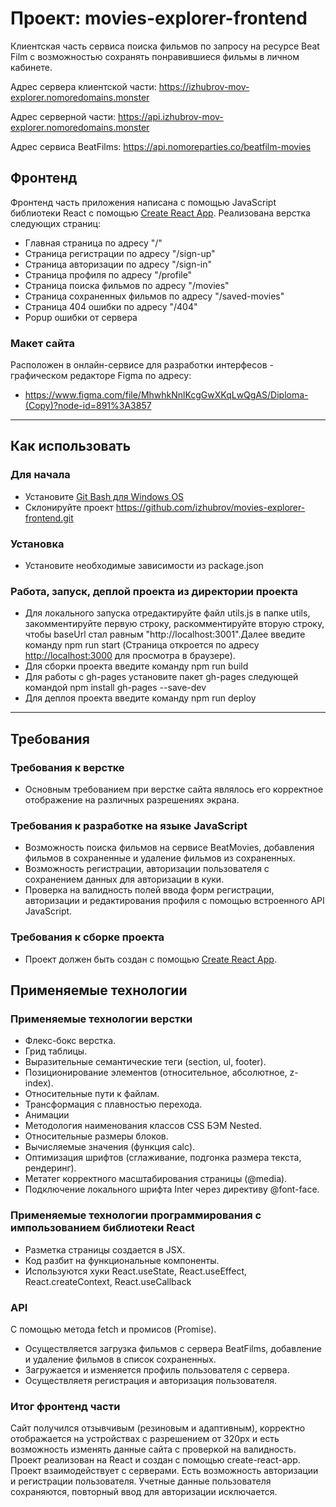 # Проект: movies-explorer-frontend
Клиентская часть сервиса поиска фильмов по запросу на ресурсе Beat Film с возможностью сохранять понравившиеся фильмы в личном кабинете.

Адрес сервера клиентской части: https://izhubrov-mov-explorer.nomoredomains.monster

Адрес серверной части: https://api.izhubrov-mov-explorer.nomoredomains.monster

Адрес сервиса BeatFilms: https://api.nomoreparties.co/beatfilm-movies

## Фронтенд
Фронтенд часть приложения написана с помощью JavaScript библиотеки React с помощью [Create React App](https://github.com/facebook/create-react-app).
Реализована верстка следующих страниц:
  - Главная страница по адресу "/"
  - Cтраница регистрации по адресу "/sign-up"
  - Cтраница авторизации по адресу "/sign-in"
  - Cтраница профиля по адресу "/profile"
  - Cтраница поиска фильмов по адресу "/movies"
  - Cтраница сохраненных фильмов по адресу "/saved-movies"
  - Cтраница 404 ошибки по адресу "/404"
  - Popup ошибки от сервера

### Макет сайта
Расположен в онлайн-сервисе для разработки интерфесов - графическом редакторе Figma по адресу:
* https://www.figma.com/file/MhwhkNnlKcgGwXKqLwQgAS/Diploma-(Copy)?node-id=891%3A3857

___
## Как использовать

### Для начала
* Установите [Git Bash для Windows OS](https://gitforwindows.org/)
* Склонируйте проект https://github.com/izhubrov/movies-explorer-frontend.git

### Установка
* Установите необходимые зависимости из package.json

### Работа, запуск, деплой проекта из директории проекта
* Для локального запуска отредактируйте файл utils.js в папке utils, закомментируйте первую строку, раскомментируйте вторую строку, чтобы baseUrl стал равным "http://localhost:3001".Далее введите команду npm run start (Страница откроется по адресу [http://localhost:3000](http://localhost:3000) для просмотра в браузере).
* Для сборки проекта введите команду npm run build
* Для работы с gh-pages установите пакет gh-pages следующей командой npm install gh-pages --save-dev
* Для деплоя проекта введите команду npm run deploy

___
## Требования

### Требования к верстке
* Основным требованием при верстке сайта являлось его корректное отображение на различных разрешениях экрана.

### Требования к разработке на языке JavaScript 
* Возможность поиска фильмов на сервисе BeatMovies, добавления фильмов в сохраненные и удаление фильмов из сохраненных.
* Возможность регистрации, авторизации пользователя с сохранением данных для авторизации в куки.
* Проверка на валидность полей ввода форм регистрации, авторизации и редактирования профиля с помощью встроенного API JavaScript.

### Требования к сборке проекта
* Проект должен быть создан с помощью [Create React App](https://github.com/facebook/create-react-app).

## Применяемые технологии

### Применяемые технологии верстки
* Флекс-бокс верстка.
* Грид таблицы.
* Выразительные семантические теги (section, ul, footer).
* Позиционирование элементов (относительное, абсолютное, z-index).
* Относительные пути к файлам.
* Трансформация с плавностью перехода.
* Анимации
* Методология наименования классов CSS БЭМ Nested.
* Относительные размеры блоков.
* Вычисляемые значения (функция calc).
* Оптимизация шрифтов (сглаживание, подгонка размера текста, рендеринг).
* Метатег корректного масштабирования страницы (@media).
* Подключение локального шрифта Inter через директиву @font-face.

### Применяемые технологии программирования с импользованием библиотеки React
* Разметка страницы создается в JSX.
* Код разбит на функциональные компоненты.
* Используются хуки React.useState, React.useEffect, React.createContext, React.useCallback

### API
C помощью метода fetch и промисов (Promise).
* Осуществляется загрузка фильмов с сервера BeatFilms, добавление и удаление фильмов в список сохраненных.
* Загружается и изменяется профиль пользователя с сервера.
* Осуществляетя регистрация и авторизация пользователя.


### Итог фронтенд части

Сайт получился отзывчивым (резиновым и адаптивным), корректно отображается на устройствах с разрешением от 320px и есть возможность изменять данные сайта с проверкой на валидность.
Проект реализован на React и создан с помощью create-react-app.
Проект взаимодействует с серверами.
Есть возможность авторизации и регистрации пользователя. Учетные данные пользователя сохраняются, повторный ввод для авторизации исключается.
